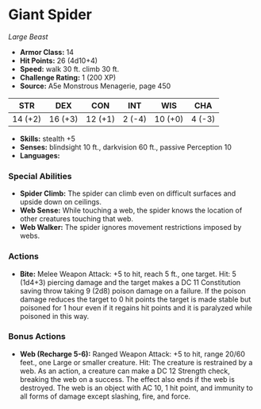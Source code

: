 # Giant Spider

*Large* *Beast*

- **Armor Class:** 14
- **Hit Points:** 26 (4d10+4)
- **Speed:** walk 30 ft. climb 30 ft.
- **Challenge Rating:** 1 (200 XP)
- **Source:** A5e Monstrous Menagerie, page 450

| STR | DEX | CON | INT | WIS | CHA |
| --- | --- | --- | --- | --- | --- |
| 14 (+2) | 16 (+3) | 12 (+1) | 2 (-4) | 10 (+0) | 4 (-3) |

- **Skills:** stealth +5
- **Senses:** blindsight 10 ft., darkvision 60 ft., passive Perception 10
- **Languages:** 

### Special Abilities

- **Spider Climb:** The spider can climb even on difficult surfaces and upside down on ceilings.
- **Web Sense:** While touching a web, the spider knows the location of other creatures touching that web.
- **Web Walker:** The spider ignores movement restrictions imposed by webs.

### Actions

- **Bite:** Melee Weapon Attack: +5 to hit, reach 5 ft., one target. Hit: 5 (1d4+3) piercing damage and the target makes a DC 11 Constitution saving throw  taking 9 (2d8) poison damage on a failure. If the poison damage reduces the target to 0 hit points  the target is made stable but poisoned for 1 hour  even if it regains hit points  and it is paralyzed while poisoned in this way.

### Bonus Actions

- **Web (Recharge 5-6):** Ranged Weapon Attack: +5 to hit, range 20/60 feet., one Large or smaller creature. Hit: The creature is restrained by a web. As an action, a creature can make a DC 12 Strength check, breaking the web on a success. The effect also ends if the web is destroyed. The web is an object with AC 10, 1 hit point, and immunity to all forms of damage except slashing, fire, and force.



